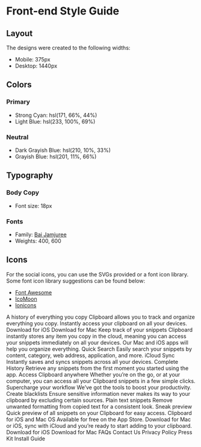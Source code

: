 # Front-end Style Guide

## Layout

The designs were created to the following widths:

- Mobile: 375px
- Desktop: 1440px

## Colors

### Primary

- Strong Cyan: hsl(171, 66%, 44%)
- Light Blue: hsl(233, 100%, 69%)

### Neutral

- Dark Grayish Blue: hsl(210, 10%, 33%)
- Grayish Blue: hsl(201, 11%, 66%)

## Typography

### Body Copy

- Font size: 18px

### Fonts

- Family: [Bai Jamjuree](https://fonts.google.com/specimen/Bai+Jamjuree)
- Weights: 400, 600

## Icons

For the social icons, you can use the SVGs provided or a font icon library. Some font icon library suggestions can be found below:

- [Font Awesome](https://fontawesome.com)
- [IcoMoon](https://icomoon.io)
- [Ionicons](https://ionicons.com)

A history of everything you copy
Clipboard allows you to track and organize
everything you copy. Instantly access your clipboard on all your devices.
Download for iOS Download for Mac
Keep track of your snippets
Clipboard instantly stores any item you copy in the cloud, meaning you can access your
snippets immediately on all your devices. Our Mac and iOS apps will help you
organize everything.
Quick Search
Easily search your snippets by content,
category, web address, application, and more. iCloud Sync
Instantly saves
and syncs snippets across all your devices.
Complete History
Retrieve any
snippets from the first moment you started using the app. Access Clipboard
anywhere Whether you’re on the go, or at your computer, you can access all
your Clipboard snippets in a few simple clicks. Supercharge your workflow
We’ve got the tools to boost your productivity. Create blacklists Ensure
sensitive information never makes its way to your clipboard by excluding
certain sources. Plain text snippets Remove unwanted formatting from copied
text for a consistent look. Sneak preview Quick preview of all snippets on
your Clipboard for easy access. Clipboard for iOS and Mac OS Available for
free on the App Store. Download for Mac or iOS, sync with iCloud and you’re
ready to start adding to your clipboard. Download for iOS Download for Mac
FAQs Contact Us Privacy Policy Press Kit Install Guide
